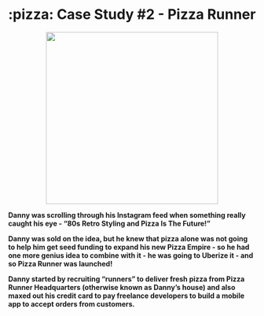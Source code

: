 <h1> :pizza:  Case Study #2 - Pizza Runner </h1>

<p align="center">
<img src="https://github.com/VishalNimbolkar/8weeksqlchallenge/assets/80448632/6ceeb493-8c62-4f64-8364-2cda57cc7e82" width="350" height="350">
</p>

__Danny was scrolling through his Instagram feed when something really caught his eye - “80s Retro Styling and Pizza Is The Future!”__



__Danny was sold on the idea, but he knew that pizza alone was not going to help him get seed funding to expand his new Pizza Empire - so he had one more genius idea to combine with it - he was going to Uberize it - and so Pizza Runner was launched!__



__Danny started by recruiting “runners” to deliver fresh pizza from Pizza Runner Headquarters (otherwise known as Danny’s house) and also maxed out his credit card to pay freelance developers to build a mobile app to accept orders from customers.__

